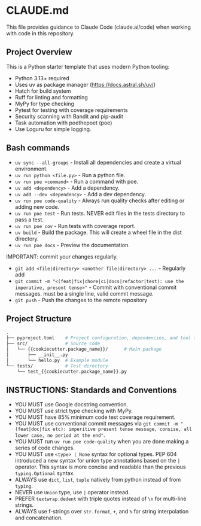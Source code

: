 # CLAUDE.md

This file provides guidance to Claude Code (claude.ai/code) when working with code in this repository.

## Project Overview

This is a Python starter template that uses modern Python tooling:

- Python 3.13+ required
- Uses uv as package manager (<https://docs.astral.sh/uv/>)
- Hatch for build system
- Ruff for linting and formatting
- MyPy for type checking
- Pytest for testing with coverage requirements
- Security scanning with Bandit and pip-audit
- Task automation with poethepoet (poe)
- Use Loguru for simple logging.

## Bash commands

- `uv sync --all-groups` - Install all dependencies and create a virtual environment.
- `uv run python <file.py>` - Run a python file.
- `uv run poe <command>` - Run a command with poe.
- `uv add <dependency>` - Add a dependency.
- `uv add --dev <dependency>` - Add a dev dependency.
- `uv run poe code-quality` - Always run quality checks after editing or adding new code.
- `uv run poe test` - Run tests. NEVER edit files in the tests directory to pass a test.
- `uv run poe cov` - Run tests with coverage report.
- `uv build` - Build the package. This will create a wheel file in the dist directory.
- `uv run poe docs` - Preview the documentation.

IMPORTANT: commit your changes regularly.

- `git add <file|directory> <another file|directory> ...`  - Regularly add
- `git commit -m "<(feat|fix|chore|ci|docs|refactor|test): use the imperative, present tense>"` - Commit with conventional commit messages. must be a single line, valid commit message.
- `git push` - Push the changes to the remote repository

## Project Structure

```bash
.
├── pyproject.toml    # Project configuration, dependencies, and tool settings
├── src/              # Source code
│   └── {{cookiecutter.package_name}}/      # Main package
│       ├── __init__.py
│       └── hello.py  # Example module
└── tests/            # Test directory
    └── test_{{cookiecutter.package_name}}.py
```

## INSTRUCTIONS: Standards and Conventions

- YOU MUST use Google docstring convention.
- YOU MUST use strict type checking with MyPy.
- YOU MUST have 85% minimum code test coverage requirement.
- YOU MUST use conventional commit messages via `git commit -m "(feat|doc|fix etc): imperitive present tense message, consise, all lower case, no period at the end"`.
- YOU MUST run `uv run poe code-quality` when you are done making a series of code changes.
- YOU MUST use `<type> | None` syntax for optional types. PEP 604 introduced a new syntax for union type annotations based on the `|` operator. This syntax is more concise and readable than the previous `typing.Optional` syntax.
- ALWAYS use `dict`, `list`, `tuple` natively from python instead of from `typing`.
- NEVER use `Union` type, use `|` operator instead.
- PREFER `textwrap.dedent` with triple quotes instead of `\n` for multi-line strings.
- ALWAYS use f-strings over `str.format`, `+`, and `%` for string interpolation and concatenation.
